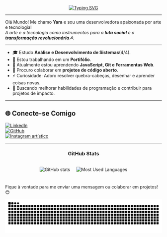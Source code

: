 <div align="center">
  <a href="https://git.io/typing-svg">
    <img src="https://readme-typing-svg.demolab.com?font=Fira+Code&weight=500&size=22&pause=1000&color=604CC3&center=true&vCenter=true&random=false&width=524&lines=%E2%8A%B9+Welcome+to+my+profile!+%CB%99%E1%B5%95%CB%99+%E2%8A%B9+" alt="Typing SVG">
  </a>
</div>

---
Olá Mundo! Me chamo **Yara** e sou uma desenvolvedora apaixonada por arte e tecnologia!  
_A arte e a tecnologia como instrumentos para a **luta social** e a **transformação revolucionária**☭._

---

- 🎓 Estudo **Análise e Desenvolvimento de Sistemas**(4/4).
- 🔭 Estou trabalhando em um **Portifólio**. 
- 🌱 Atualmente estou aprendendo **JavaScript, Git e Ferramentas Web**.  
- 👯 Procuro colaborar em **projetos de código aberto**.  
- ⚡ Curiosidade: Adoro resolver quebra-cabeças, desenhar e aprender coisas novas.
- 🎯 Buscando melhorar habilidades de programação e contribuir para projetos de impacto.
  
---

## 🌐 Conecte-se Comigo  
[![LinkedIn](https://img.shields.io/badge/LinkedIn-0C134F?style=for-the-badge&logo=linkedin&logoColor=D4ADFC)](https://www.linkedin.com/in/yara-rosa-dev)  
[![GitHub](https://img.shields.io/badge/GitHub-0C134F?style=for-the-badge&logo=github&logoColor=D4ADFC)](https://github.com/yararosasilva)  
[![Instagram artístico](https://img.shields.io/badge/Instagram-0C134F?style=for-the-badge&logo=instagram&logoColor=D4ADFC)](https://instagram.com/ynharaart)

---

<div style="text-align: center;" align="center">
  <h3>GitHub Stats</h3>
  <br>
  <div style="display: flex; justify-content: center; gap: 20px; flex-wrap: wrap;">
    <img src="https://github-readme-stats-git-masterrstaa-rickstaa.vercel.app/api?username=yarazip&hide_title=true&show_icons=true&include_all_commits=false&count_private=true&line_height=25&hide=issues&bg_color=FFFFF&title_color=5C469C&text_color=B6BBC4&border_radius=3&border_color=5C469C&icon_color=7C00FE&theme=jolly" alt="GitHub stats">
    <img src="https://github-readme-stats-git-masterrstaa-rickstaa.vercel.app/api/top-langs/?username=yarazip&line_height=10&card_width=290&layout=compact&hide_title=false&count_private=true&langs_count=4&show_icons=true&title_color=5C469C&hide=html,scss,less&bg_color=161A30&text_color=B6BBC4&border_radius=3&border_color=5C469C" alt="Most Used Languages">
  </div>
</div>

#

Fique à vontade para me enviar uma mensagem ou colaborar em projetos! 😊


<picture align="center">
  <source media="(prefers-color-scheme: dark)" srcset="https://raw.githubusercontent.com/yarazip/yarazip/output/github-contribution-grid-snake-dark.svg">
  <source media="(prefers-color-scheme: light)" srcset="https://raw.githubusercontent.com/yarazip/yarazip/output/github-contribution-grid-snake-dark.svg">
  <img align="center" alt="github contribution grid snake animation" src="https://raw.githubusercontent.com/yarazip/yarazip/output/github-contribution-grid-snake.svg">
</picture>

